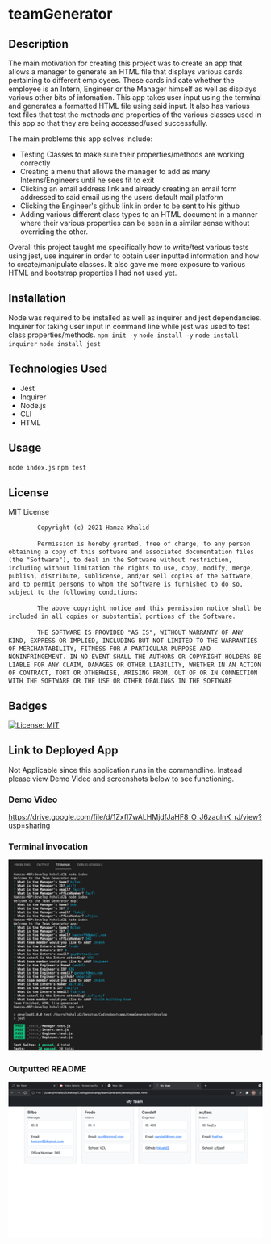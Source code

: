 # teamGenerator

## Description
The main motivation for creating this project was to create an app that allows a manager to generate an HTML file that  displays various cards pertaining to different employees. These cards indicate whether the employee is an Intern, Engineer or the Manager himself as well as displays various other bits of infomation. This app takes user input using the terminal and generates a formatted HTML file using said input. It also has various text files that test the methods and properties of the various classes used in this app so that they are being accessed/used successfully. 

The main problems this app solves include:
* Testing Classes to make sure their properties/methods are working correctly 
* Creating a menu that allows the manager to add as many Interns/Engineers until he sees fit to exit
* Clicking an email address link and already creating an email form addressed to said email using the users default mail platform
* Clicking the Engineer's github link in order to be sent to his github
* Adding various different class types to an HTML document in a manner where their various properties can be seen in a similar sense without overriding the other. 

Overall this project taught me specifically how to write/test various tests using jest, use inquirer in order to obtain user inputted information and how to create/manipulate classes. It also gave me more exposure to various HTML and bootstrap properties I had not used yet. 

## Installation
Node was required to be installed as well as inquirer and jest dependancies.
Inquirer for taking user input in command line while jest was used to test class properties/methods. 
``npm init -y``
``node install -y``
``node install inquirer``
``node install jest``

## Technologies Used
* Jest
* Inquirer
* Node.js
* CLI
* HTML

## Usage
``node index.js``
``npm test``

## License 
MIT License

            Copyright (c) 2021 Hamza Khalid
            
            Permission is hereby granted, free of charge, to any person obtaining a copy of this software and associated documentation files (the "Software"), to deal in the Software without restriction, including without limitation the rights to use, copy, modify, merge, publish, distribute, sublicense, and/or sell copies of the Software, and to permit persons to whom the Software is furnished to do so, subject to the following conditions:
            
            The above copyright notice and this permission notice shall be included in all copies or substantial portions of the Software.
            
            THE SOFTWARE IS PROVIDED "AS IS", WITHOUT WARRANTY OF ANY KIND, EXPRESS OR IMPLIED, INCLUDING BUT NOT LIMITED TO THE WARRANTIES OF MERCHANTABILITY, FITNESS FOR A PARTICULAR PURPOSE AND NONINFRINGEMENT. IN NO EVENT SHALL THE AUTHORS OR COPYRIGHT HOLDERS BE LIABLE FOR ANY CLAIM, DAMAGES OR OTHER LIABILITY, WHETHER IN AN ACTION OF CONTRACT, TORT OR OTHERWISE, ARISING FROM, OUT OF OR IN CONNECTION WITH THE SOFTWARE OR THE USE OR OTHER DEALINGS IN THE SOFTWARE
            
## Badges
[![License: MIT](https://img.shields.io/badge/License-MIT-yellow.svg)](https://opensource.org/licenses/MIT)

## Link to Deployed App
Not Applicable since this application runs in the commandline. Instead please view Demo Video and screenshots below to see functioning.

### Demo Video
https://drive.google.com/file/d/1ZxfI7wALHMjdfJaHF8_O_J6zaqInK_rJ/view?usp=sharing

### Terminal invocation
![](console.png)
### Outputted README
![](generatedHTML.png)
